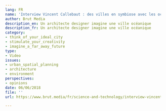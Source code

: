```yaml
---
lang: FR
name: 'Interview Vincent Callebaut : des villes en symbiose avec les océans'
author: Brut Media
description_en: Un architecte designer imagine une ville océanique
description_fr: Un architecte designer imagine une ville océanique
category:
- think_of_your_ideal_city
- stimulate_your_creativity
- imagine_a_far_away_future
type:
- Video
issues:
- urban_spatial_planning
- architecture
- environment
perspectives:
- opinions
date: 06/06/2018
file: ''
url: https://www.brut.media/fr/science-and-technology/interview-vincent-callebaut-des-villes-en-symbiose-avec-les-oceans-7e79083a-9e45-42d3-8d0b-a4d84dda248e

---
```

